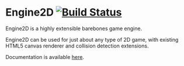 # Engine2D [![Build Status](https://travis-ci.org/jackdalton/engine2d.svg?branch=master)](https://travis-ci.org/jackdalton/engine2d)
Engine2D is a highly extensible barebones game engine.

Engine2D can be used for just about any type of 2D game, with existing HTML5 canvas renderer and collision detection extensions.

Documentation is available [here](https://jackdalton.github.io/engine2d/main).
